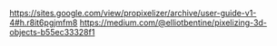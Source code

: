https://sites.google.com/view/propixelizer/archive/user-guide-v1-4#h.r8it6pgjmfm8
https://medium.com/@elliotbentine/pixelizing-3d-objects-b55ec33328f1
